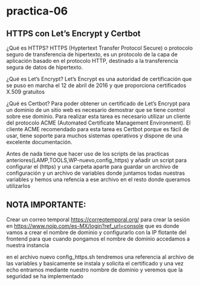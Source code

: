 # practica-06
HTTPS con Let’s Encrypt y Certbot
--
¿Qué es HTTPS?
HTTPS (Hyptertext Transfer Protocol Secure) o protocolo seguro de transferencia de hipertexto, es un protocolo de la capa de aplicación basado en el protocolo HTTP, destinado a la transferencia segura de datos de hipertexto.

¿Qué es Let’s Encrypt?
Let’s Encrypt es una autoridad de certificación que se puso en marcha el 12 de abril de 2016 y que proporciona certificados X.509 gratuitos

¿Qué es Certbot?
Para poder obtener un certificado de Let’s Encrypt para un dominio de un sitio web es necesario demostrar que se tiene control sobre ese dominio. Para realizar esta tarea es necesario utilizar un cliente del protocolo ACME (Automated Certificate Management Environment). El cliente ACME recomendado para esta tarea es Certbot porque es fácil de usar, tiene soporte para muchos sistemas operativos y dispone de una excelente documentación.

Antes de nada tiene que hacer uso de los scripts de las practicas anteriores(LAMP,TOOLS,WP-nuevo,config_https) y añadir un script para configurar el (https) y una carpeta aparte para guardar un archivo de configuración y un archivo de variables donde juntamos todas nuestras variables y hemos una refencia a ese archivo en el resto donde queramos utilizarlos

NOTA IMPORTANTE:
--
Crear un correo temporal https://correotemporal.org/ para crear la sesión en https://www.noip.com/es-MX/login?ref_url=console que es donde vamos a crear el nombre de dominio y configurarlo con la IP flotante del frontend para que cuando pongamos el nombre de dominio accedamos a nuestra instancia

en el archivo nuevo config_https.sh tendremos una referencia al archivo de las variables y basicamente se instala y solicita el certificado y  una vez echo entramos mediante nuestro nombre de dominio y veremos que la seguridad se ha implementado


